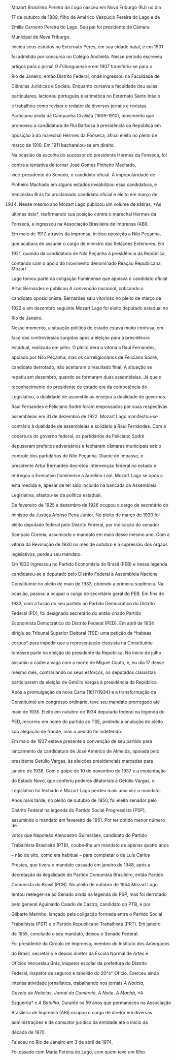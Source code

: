 

*Mozart Brasileiro Pereira do Lago* nasceu em Nova Friburgo (RJ) no dia

17 de outubro de 1889, filho de Américo Vespúcio Pereira do Lago e de

Emília Carneiro Pereira do Lago. Seu pai foi presidente da Câmara

Municipal de Nova Friburgo.



Iniciou seus estudos no Externato Peres, em sua cidade natal, e em 1901

foi admitido por concurso no Colégio Anchieta. Nesse período escreveu

artigos para o jornal *O Friburguense* e em 1907 transferiu-se para o

Rio de Janeiro, então Distrito Federal, onde ingressou na Faculdade de

Ciências Jurídicas e Sociais. Enquanto cursava a faculdade deu aulas

particulares, lecionou português e aritmética no Externato Santo Inácio

e trabalhou como revisor e redator de diversos jornais e revistas.

Participou ainda da Campanha Civilista (1909-1910), movimento que

promoveu a candidatura de Rui Barbosa à presidência da República em

oposição à do marechal Hermes da Fonseca, afinal eleito no pleito de

março de 1910. Em 1911 bacharelou-se em direito.



Na ocasião da escolha do sucessor do presidente Hermes da Fonseca, foi

contra a tentativa de tornar José Gomes Pinheiro Machado,

vice-presidente do Senado, o candidato oficial. A impopularidade de

Pinheiro Machado em alguns estados inviabilizou essa candidatura, e

Venceslau Brás foi proclamado candidato oficial e eleito em março de

1914. Nesse mesmo ano Mozart Lago publicou um volume de sátiras, *As

últimas dele*, reafirmando sua posição contra o marechal Hermes da

Fonseca, e ingressou na Associação Brasileira de Imprensa (ABI).



Em maio de 1917, através da imprensa, iniciou oposição a Nilo Peçanha,

que acabara de assumir o cargo de ministro das Relações Exteriores. Em

1921, quando da candidatura de Nilo Peçanha à presidência da República,

contando com o apoio do movimento denominado Reação Republicana, Mozart

Lago tomou parte da coligação fluminense que apoiava o candidato oficial

Artur Bernardes e publicou *A convenção nacional*, criticando o

candidato oposicionista. Bernardes saiu vitorioso no pleito de março de

1922 e em dezembro seguinte Mozart Lago foi eleito deputado estadual no

Rio de Janeiro.



Nesse momento, a situação política do estado estava muito confusa, em

face das controvérsias surgidas após a eleição para a presidência

estadual, realizada em julho. O pleito dera a vitória a Raul Fernandes,

apoiado por Nilo Peçanha, mas os correligionários de Feliciano Sodré,

candidato derrotado, não aceitaram o resultado final. A situação se

repetiu em dezembro, quando se formaram duas assembleias. Já que o

reconhecimento do presidente de estado era da competência do

Legislativo, a dualidade de assembleias ensejou a dualidade de governos.

Raul Fernandes e Feliciano Sodré foram empossados por suas respectivas

assembleias em 31 de dezembro de 1922. Mozart Lago manifestou-se

contrário à dualidade de assembleias e solidário a Raul Fernandes. Com a

cobertura do governo federal, os partidários de Feliciano Sodré

depuseram prefeitos adversários e fecharam câmaras municipais sob o

controle dos partidários de Nilo Peçanha. Diante do impasse, o

presidente Artur Bernardes decretou intervenção federal no estado e

entregou o Executivo fluminense a Aurelino Leal. Mozart Lago se opôs a

esta medida e, apesar de ter sido incluído na bancada da Assembleia

Legislativa, afastou-se da política estadual.



De fevereiro de 1925 a dezembro de 1926 ocupou o cargo de secretário do

ministro da Justiça Afonso Pena Júnior. No pleito de março de 1930 foi

eleito deputado federal pelo Distrito Federal, por indicação do senador

Sampaio Correia, assumindo o mandato em maio desse mesmo ano. Com a

vitória da Revolução de 1930 no mês de outubro e a supressão dos órgãos

legislativos, perdeu seu mandato.



Em 1932 ingressou no Partido Economista do Brasil (PEB) e nessa legenda

candidatou-se a deputado pelo Distrito Federal à Assembleia Nacional

Constituinte no pleito de maio de 1933, obtendo a primeira suplência. Na

ocasião, passou a ocupar o cargo de secretário geral do PEB. Em fins de

1933, com a fusão do seu partido ao Partido Democrático do Distrito

Federal (PD), foi designado secretário do então criado Partido

Economista Democrático do Distrito Federal (PED). Em abril de 1934

dirigiu ao Tribunal Superior Eleitoral (TSE) uma petição de *habeas

corpus* para impedir que a representação classista na Constituinte

tomasse parte na eleição do presidente da República. No início de julho

assumiu a cadeira vaga com a morte de Miguel Couto, e, no dia 17 desse

mesmo mês, contrariando os seus esforços, os deputados classistas

participaram da eleição de Getúlio Vargas à presidência da República.



Após a promulgação da nova Carta (16/7/1934) e a transformação da

Constituinte em congresso ordinário, teve seu mandato prorrogado até

maio de 1935. Eleito em outubro de 1934 deputado federal na legenda do

PED, recorreu em nome do partido ao TSE, pedindo a anulação do pleito

sob alegação de fraude, mas o pedido foi indeferido.



Em maio de 1937 esteve presente à convenção de seu partido para

lançamento da candidatura de José Américo de Almeida, apoiada pelo

presidente Getúlio Vargas, às eleições presidenciais marcadas para

janeiro de 1938. Com o golpe de 10 de novembro de 1937 e a implantação

do Estado Novo, que conferiu poderes ditatoriais a Getúlio Vargas, o

Legislativo foi fechado e Mozart Lago perdeu mais uma vez o mandato.



Anos mais tarde, no pleito de outubro de 1950, foi eleito senador pelo

Distrito Federal na legenda do Partido Social Progressista (PSP),

assumindo o mandato em fevereiro de 1951. Por ter obtido menor número de

votos que Napoleão Alencastro Guimarães, candidato do Partido

Trabalhista Brasileiro (PTB), coube-lhe um mandato de apenas quatro anos

– não de oito, como era habitual – para completar o de Luís Carlos

Prestes, que tivera o mandato cassado em janeiro de 1948, após a

decretação da ilegalidade do Partido Comunista Brasileiro, então Partido

Comunista do Brasil (PCB). No pleito de outubro de 1954 Mozart Lago

tentou reeleger-se ao Senado ainda na legenda do PSP, mas foi derrotado

pelo general Aguinaldo Caiado de Castro, candidato do PTB, e por

Gilberto Marinho, lançado pela coligação formada entre o Partido Social

Trabalhista (PST) e o Partido Republicano Trabalhista (PRT). Em janeiro

de 1955, concluído o seu mandato, deixou o Senado Federal.



Foi presidente do Círculo de Imprensa, membro do Instituto dos Advogados

do Brasil, secretário e depois diretor da Escola Normal de Artes e

Ofícios Venceslau Brás, inspetor escolar da prefeitura do Distrito

Federal, inspetor de seguros e tabelião do 20^o^ Ofício. Exerceu ainda

intensa atividade jornalística, trabalhando nos jornais *A Notícia*,

*Gazeta de Notícias*, *Jornal do Comércio*, *A Noite*, *A Manhã*, *A

Esquerda* e *A Batalha*. Durante os 59 anos que permaneceu na Associação

Brasileira de Imprensa (ABI) ocupou o cargo de diretor em diversas

administrações e de consultor jurídico da entidade até o início da

década de 1970.



Faleceu no Rio de Janeiro em 3 de abril de 1974.



Foi casado com Maria Pereira do Lago, com quem teve um filho.




